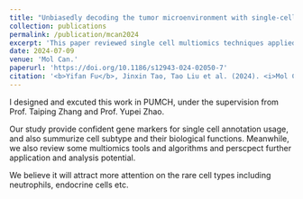 ```yaml
---
title: "Unbiasedly decoding the tumor microenvironment with single-cell multiomics analysis in pancreatic cancer"
collection: publications
permalink: /publication/mcan2024
excerpt: 'This paper reviewed single cell multiomics techniques applied on the PDAC TME, we primarily focused on the MDSCs and CAFs.'
date: 2024-07-09
venue: 'Mol Can.'
paperurl: 'https://doi.org/10.1186/s12943-024-02050-7'
citation: '<b>Yifan Fu</b>, Jinxin Tao, Tao Liu et al. (2024). <i>Mol Can</i>. 23, 140.'
---
```


I designed and excuted this work in PUMCH, under the supervision from Prof. Taiping Zhang and Prof. Yupei Zhao.
  
Our study provide confident gene markers for single cell annotation usage, and also summurize cell subtype and their biological functions. Meanwhile, we also review some multiomics tools and algorithms and perscpect further application and analysis potential. 

We believe it will attract more attention on the rare cell types including neutrophils, endocrine cells etc.
